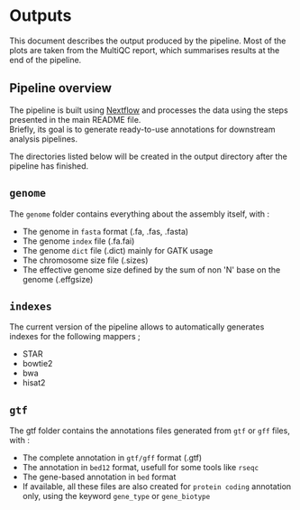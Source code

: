 # Outputs

This document describes the output produced by the pipeline. Most of the plots are taken from the MultiQC report, which summarises results at the end of the pipeline.

## Pipeline overview

The pipeline is built using [Nextflow](https://www.nextflow.io/)
and processes the data using the steps presented in the main README file.  
Briefly, its goal is to generate ready-to-use annotations for downstream analysis pipelines.

The directories listed below will be created in the output directory after the pipeline has finished. 

## `genome`

The `genome` folder contains everything about the assembly itself, with :
- The genome in `fasta` format (.fa, .fas, .fasta)
- The genome `index` file (.fa.fai)
- The genome `dict` file (.dict) mainly for GATK usage
- The chromosome size file (.sizes)
- The effective genome size defined by the sum of non 'N' base on the genome (.effgsize)

## `indexes`

The current version of the pipeline allows to automatically generates indexes for the following mappers ;
- STAR
- bowtie2
- bwa
- hisat2

## `gtf`

The gtf folder contains the annotations files generated from `gtf` or `gff` files, with :
- The complete annotation in `gtf/gff` format (.gtf)
- The annotation in `bed12` format, usefull for some tools like `rseqc`
- The gene-based annotation in `bed` format
- If available, all these files are also created for `protein coding` annotation only, using the keyword `gene_type` or `gene_biotype`
